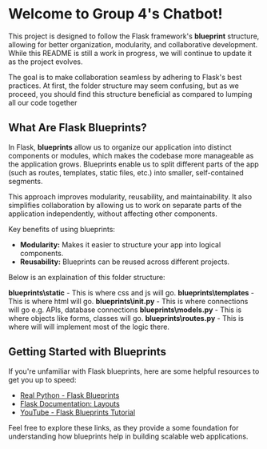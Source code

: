 # Welcome to Group 4's Chatbot!


This project is designed to follow the Flask framework's **blueprint** structure, allowing for better organization, modularity, and collaborative development. While this README is still a work in progress, we will continue to update it as the project evolves.

The goal is to make collaboration seamless by adhering to Flask's best practices. At first, the folder structure may seem confusing, but as we proceed, you should find this structure beneficial as compared to lumping all our code together

## What Are Flask Blueprints?

In Flask, **blueprints** allow us to organize our application into distinct components or modules, which makes the codebase more manageable as the application grows. Blueprints enable us to split different parts of the app (such as routes, templates, static files, etc.) into smaller, self-contained segments.

This approach improves modularity, reusability, and maintainability. It also simplifies collaboration by allowing us to work on separate parts of the application independently, without affecting other components.

Key benefits of using blueprints:

-   **Modularity:** Makes it easier to structure your app into logical components.
-   **Reusability:** Blueprints can be reused across different projects.

Below is an explaination of this folder structure:

**blueprints\static** - This is where css and js will go.
**blueprints\templates** - This is where html will go.
**blueprints\init.py** - This is where connections will go e.g. APIs, database connections
**blueprints\models.py** - This is where objects like forms, classes will go.
**blueprints\routes.py** - This is where will will implement most of the logic there.

## Getting Started with Blueprints

If you're unfamiliar with Flask blueprints, here are some helpful resources to get you up to speed:

-   [Real Python - Flask Blueprints](https://realpython.com/flask-blueprint/)
-   [Flask Documentation: Layouts](https://flask.palletsprojects.com/en/3.0.x/tutorial/layout/)
-   [YouTube - Flask Blueprints Tutorial](https://www.youtube.com/watch?v=_LMiUOYDxzE)

Feel free to explore these links, as they provide a some foundation for understanding how blueprints help in building scalable web applications.
